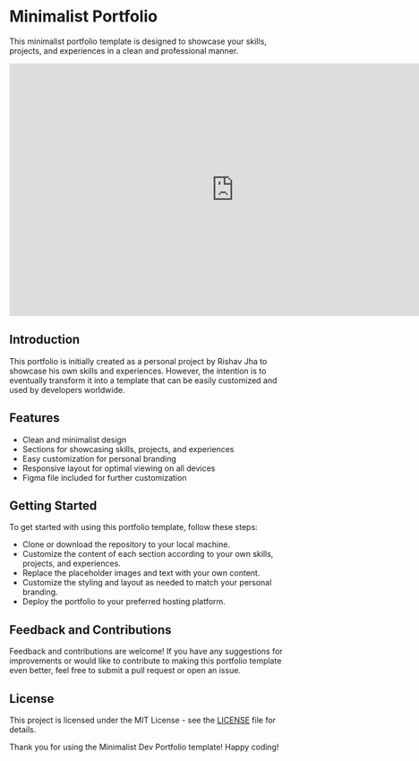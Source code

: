# Minimalist Portfolio

This minimalist portfolio template is designed to showcase your skills, projects, and experiences in a clean and professional manner.


<iframe style="border: 1px solid rgba(0, 0, 0, 0.1);" width="800" height="450" src="https://www.figma.com/embed?embed_host=share&url=https%3A%2F%2Fwww.figma.com%2Fproto%2FJ6l8HAhXaBgIPo8sQE2Gc5%2FDev-Portfolio%3Fpage-id%3D11%253A2%26type%3Ddesign%26node-id%3D38-1145%26viewport%3D678%252C190%252C0.08%26t%3DaPmrrtPvHofWBbeA-1%26scaling%3Dscale-down%26mode%3Ddesign" allowfullscreen></iframe>

## Introduction
This portfolio is initially created as a personal project by Rishav Jha to showcase his own skills and experiences. However, the intention is to eventually transform it into a template that can be easily customized and used by developers worldwide.

## Features
- Clean and minimalist design
- Sections for showcasing skills, projects, and experiences
- Easy customization for personal branding
- Responsive layout for optimal viewing on all devices
- Figma file included for further customization

## Getting Started
To get started with using this portfolio template, follow these steps:

- Clone or download the repository to your local machine.
- Customize the content of each section according to your own skills, projects, and experiences.
- Replace the placeholder images and text with your own content.
- Customize the styling and layout as needed to match your personal branding.
- Deploy the portfolio to your preferred hosting platform.

## Feedback and Contributions

Feedback and contributions are welcome! If you have any suggestions for improvements or would like to contribute to making this portfolio template even better, feel free to submit a pull request or open an issue.

## License
This project is licensed under the MIT License - see the [LICENSE](./LICENSE) file for details.

Thank you for using the Minimalist Dev Portfolio template! Happy coding!